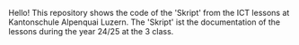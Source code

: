Hello!
This repository shows the code of the 'Skript' from the ICT lessons at Kantonschule Alpenquai Luzern. 
The 'Skript' ist the documentation of the lessons during the year 24/25 at the 3 class.
